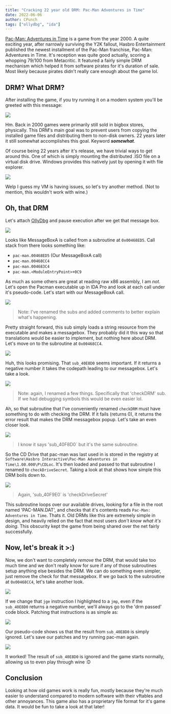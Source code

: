 ```yaml
---
title: "Cracking 22 year old DRM: Pac-Man Adventures in Time"
date: 2022-06-06
author: CPunch
tags: ["ollydbg", "ida"]
---
```


[Pac-Man: Adventures in Time](https://archive.org/details/pac-man-adventures-in-time) is a game from the year 2000. A quite exciting year, after narrowly surviving the Y2K fallout, Hasbro Entertainment published the newest installment of the Pac-Man franchise, Pac-Man: Adventures in Time. It's reception was quite good actually, scoring a whopping 79/100 from Metacritic. It featured a fairly simple DRM mechanism which helped it from software pirates for it's duration of sale. Most likely because pirates didn't really care enough about the game lol.

## DRM? What DRM?

After installing the game, if you try running it on a modern system you'll be greeted with this message:

![](cd.png)

Hm. Back in 2000 games were primarily still sold in bigbox stores, physically. This DRM's main goal was to prevent users from copying the installed game files and distributing them to non-disk owners. 22 years later it still somewhat accomplishes this goal. Keyword ***somewhat***.

Of course being 22 years after it's release, we have trivial ways to get around this. One of which is simply mounting the distributed .ISO file on a virtual disk drive. Windows provides this natively just by opening it with file explorer.

![](mount.png)

Welp I guess my VM is having issues, so let's try another method. (Not to mention, this wouldn't work with wine.)

## Oh, that DRM

Let's attach [OllyDbg](https://www.ollydbg.de/) and pause execution after we get that message box.

![](olly.png)

Looks like MessageBoxA is called from a subroutine at `0x00468ED5`. Call stack from there looks something like:

- `pac-man.00468ED5` (Our MessageBoxA call)
- `pac-man.00468CC4`
- `pac-man.004683C4`
- `pac-man.<ModuleEntryPoint>+0C9`

As much as some others are great at reading raw x86 assembly, I am *not*. Let's open the Pacman executable up in IDA Pro and look at each call under it's pseudo-code. Let's start with our MessageBoxA call.

![](00468ED5.png)
> Note: I've renamed the subs and added comments to better explain what's happening.

Pretty straight forward, this sub simply loads a string resource from the executable and makes a messagebox. They probably did it this way so that translations would be easier to implement, but nothing here about DRM. Let's move on to the subroutine at `0x00468CC4`.

![](00468CC4.png)

Huh, this looks promising. That `sub_40E8D0` seems important. If it returns a negative number it takes the codepath leading to our messagebox. Let's take a look.

![](sub_40E8D0.png)
> Note: again, I renamed a few things. Specifically that 'checkDRM' sub. If we had debugging symbols this would be even easier lol.

Ah, so that subroutine that I've conveniently renamed `checkDRM` must have something to do with checking the DRM. If it fails (returns 0), it returns the error result that makes the DRM messagebox popup. Let's take an even closer look.

![](checkDRM.png)
> I know it says 'sub_40F8D0` but it's the same subroutine.

So the CD Drive that pac-man was last used in is stored in the registry at `Software\Hasbro Interactive\Pac-Man Adventures in Time\1.00.000\P\CDLoc`. It's then loaded and passed to that subroutine I renamed to `checkDriveSecret`. Taking a look at that shows how simple this DRM boils down to.

![](checkDriveSecret.png)
> Again, 'sub_40F9E0` is 'checkDriveSecret'

This subroutine loops over our available drives, looking for a file in the root named 'PAC-MAN.DAT', and checks that it's contents reads `Pac-Man: Adventures in Time`. Thats it. Old DRMs like this are extremely simple in design, and heavily relied on the fact that most users *don't know what it's doing*. This obscurity kept the game from being shared over the net fairly successfully.

## Now, let's break it >:)

Now, we don't want to completely *remove* the DRM, that would take too much time and we don't really know for sure if any of those subroutines setup anything else besides the DRM. We can do something even simpler, just remove the check for that messagebox. If we go back to the subroutine at `0x00468CC4`, let's take another look.

![](initSub_asm.png)

If we change that `jge` instruction I highlighted to a `jmp`, even if the `sub_40E8D0` returns a negative number, we'll always go to the 'drm passed' code block. Patching that instructions is as simple as:

![](patched_initSub.png)

Our pseudo-code shows us that the result from `sub_40E8D0` is simply ignored. Let's save our patches and try running pac-man again.

![](pac-man.png)

It worked! The result of `sub_40E8D0` is ignored and the game starts normally, allowing us to even play through wine :D

## Conclusion

Looking at how old games work is really fun, mostly because they're much easier to understand compared to modern software with their vftables and other annoyances. This game also has a proprietary file format for it's game data. It would be fun to take a look at that later!
